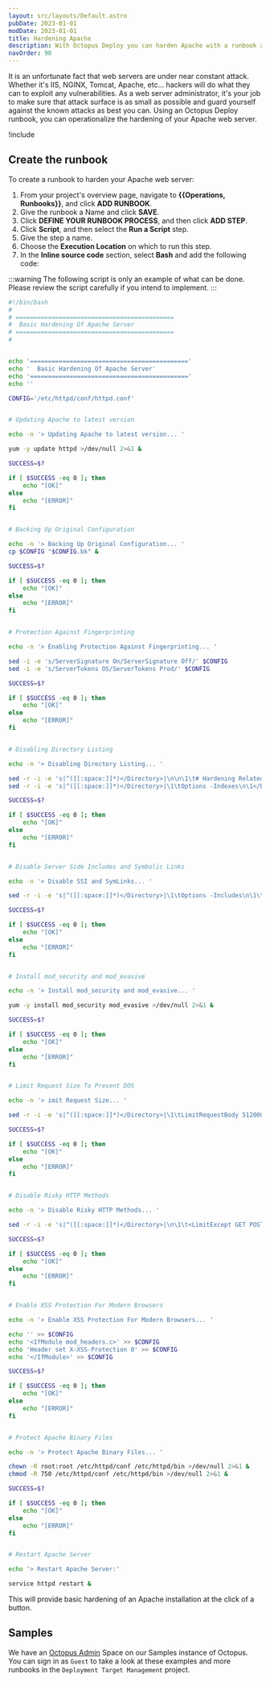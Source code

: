 ```yaml
---
layout: src/layouts/Default.astro
pubDate: 2023-01-01
modDate: 2023-01-01
title: Hardening Apache
description: With Octopus Deploy you can harden Apache with a runbook as part of a routine operations task.
navOrder: 90
---
```


It is an unfortunate fact that web servers are under near constant attack.  Whether it's IIS, NGINX, Tomcat, Apache, etc... hackers will do what they can to exploit any vulnerabilities.  As a web server administrator, it's your job to make sure that attack surface is as small as possible and guard yourself against the known attacks as best you can.  Using an Octopus Deploy runbook, you can operationalize the hardening of your Apache web server.

!include <security-disclaimer>

## Create the runbook

To create a runbook to harden your Apache web server:

1. From your project's overview page, navigate to **{{Operations, Runbooks}}**, and click **ADD RUNBOOK**.
1. Give the runbook a Name and click **SAVE**.
1. Click **DEFINE YOUR RUNBOOK PROCESS**, and then click **ADD STEP**.
1. Click **Script**, and then select the **Run a Script** step.
1. Give the step a name.
1. Choose the **Execution Location** on which to run this step.
1. In the **Inline source code** section, select **Bash** and add the following code:

:::warning
The following script is only an example of what can be done.  Please review the script carefully if you intend to implement.
:::

```bash
#!/bin/bash
#
# ============================================
#  Basic Hardening Of Apache Server
# ============================================
# 


echo '============================================'
echo '  Basic Hardening Of Apache Server'
echo '============================================'
echo ''

CONFIG='/etc/httpd/conf/httpd.conf'


# Updating Apache to latest version

echo -n '> Updating Apache to latest version... '

yum -y update httpd >/dev/null 2>&1 &

SUCCESS=$?

if [ $SUCCESS -eq 0 ]; then
    echo "[OK]"
else
    echo "[ERROR]"
fi


# Backing Up Original Configuration

echo -n '> Backing Up Original Configuration... '
cp $CONFIG "$CONFIG.bk" &

SUCCESS=$?

if [ $SUCCESS -eq 0 ]; then
    echo "[OK]"
else
    echo "[ERROR]"
fi


# Protection Against Fingerprinting

echo -n '> Enabling Protection Against Fingerprinting... '

sed -i -e 's/ServerSignature On/ServerSignature Off/' $CONFIG
sed -i -e 's/ServerTokens OS/ServerTokens Prod/' $CONFIG

SUCCESS=$?

if [ $SUCCESS -eq 0 ]; then
    echo "[OK]"
else
    echo "[ERROR]"
fi


# Disabling Directory Listing 

echo -n '> Disabling Directory Listing... '

sed -r -i -e 's|^([[:space:]]*)</Directory>|\n\n\1\t# Hardening Related Configurations ===============\n\1</Directory>|g' $CONFIG
sed -r -i -e 's|^([[:space:]]*)</Directory>|\1\tOptions -Indexes\n\1</Directory>|g' $CONFIG

SUCCESS=$?

if [ $SUCCESS -eq 0 ]; then
    echo "[OK]"
else
    echo "[ERROR]"
fi


# Disable Server Side Includes and Symbolic Links

echo -n '> Disable SSI and SymLinks... '

sed -r -i -e 's|^([[:space:]]*)</Directory>|\1\tOptions -Includes\n\1\tOptions -FollowSymLinks\n\1</Directory>|g' $CONFIG

SUCCESS=$?

if [ $SUCCESS -eq 0 ]; then
    echo "[OK]"
else
    echo "[ERROR]"
fi


# Install mod_security and mod_evasive 

echo -n '> Install mod_security and mod_evasive... '

yum -y install mod_security mod_evasive >/dev/null 2>&1 &

SUCCESS=$?

if [ $SUCCESS -eq 0 ]; then
    echo "[OK]"
else
    echo "[ERROR]"
fi


# Limit Request Size To Prevent DOS

echo -n '> imit Request Size... '

sed -r -i -e 's|^([[:space:]]*)</Directory>|\1\tLimitRequestBody 512000\n\1\tOptions -FollowSymLinks\n\1</Directory>|g' $CONFIG 

SUCCESS=$?

if [ $SUCCESS -eq 0 ]; then
    echo "[OK]"
else
    echo "[ERROR]"
fi


# Disable Risky HTTP Methods

echo -n '> Disable Risky HTTP Methods... '

sed -r -i -e 's|^([[:space:]]*)</Directory>|\n\1\t<LimitExcept GET POST HEAD>\n\1\t\tdeny from all\n\1\t</LimitExcept>\n\n</Directory>|g' $CONFIG

SUCCESS=$?

if [ $SUCCESS -eq 0 ]; then
    echo "[OK]"
else
    echo "[ERROR]"
fi


# Enable XSS Protection For Modern Browsers

echo -n '> Enable XSS Protection For Modern Browsers... '

echo '' >> $CONFIG 
echo '<IfModule mod_headers.c>' >> $CONFIG 
echo 'Header set X-XSS-Protection 0' >> $CONFIG 
echo '</IfModule>' >> $CONFIG 

SUCCESS=$?

if [ $SUCCESS -eq 0 ]; then
    echo "[OK]"
else
    echo "[ERROR]"
fi


# Protect Apache Binary Files

echo -n '> Protect Apache Binary Files... '

chown -R root:root /etc/httpd/conf /etc/httpd/bin >/dev/null 2>&1 &
chmod -R 750 /etc/httpd/conf /etc/httpd/bin >/dev/null 2>&1 &

SUCCESS=$?

if [ $SUCCESS -eq 0 ]; then
    echo "[OK]"
else
    echo "[ERROR]"
fi


# Restart Apache Server

echo '> Restart Apache Server:'

service httpd restart &
```

This will provide basic hardening of an Apache installation at the click of a button.

## Samples

We have an [Octopus Admin](https://oc.to/OctopusAdminSamplesSpace) Space on our Samples instance of Octopus. You can sign in as `Guest` to take a look at these examples and more runbooks in the `Deployment Target Management` project.
